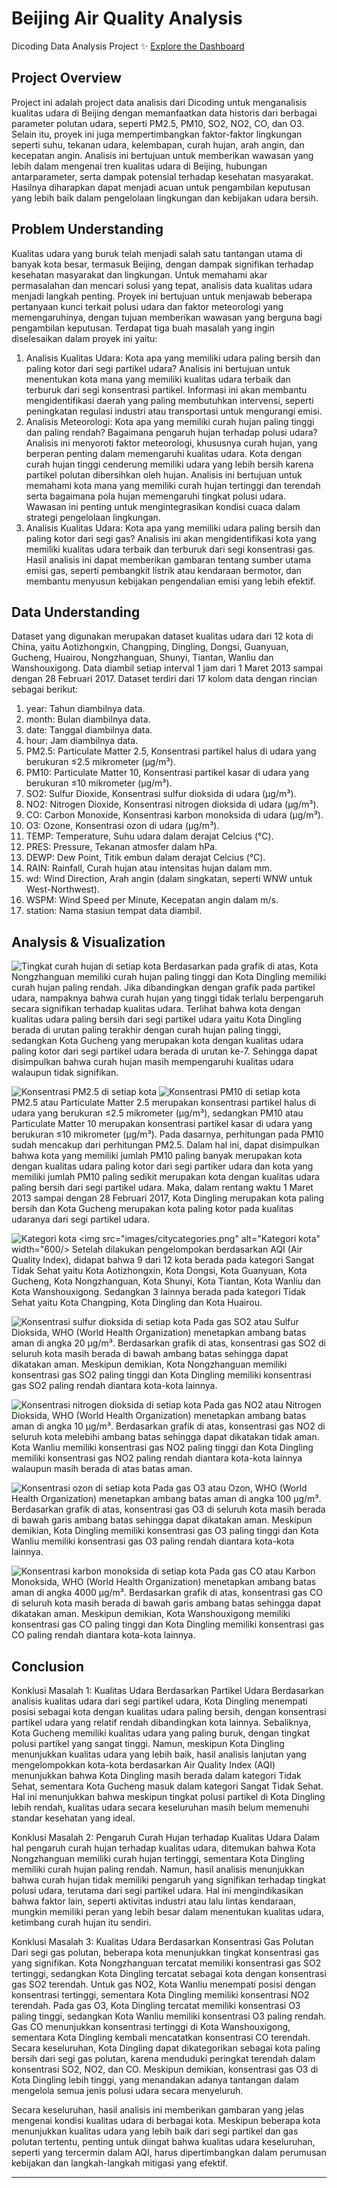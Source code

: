 # Beijing Air Quality Analysis 
Dicoding Data Analysis Project ✨
[Explore the Dashboard](https://air-quality-beijing-view.streamlit.app/)

## Project Overview
Project ini adalah project data analisis dari Dicoding untuk menganalisis kualitas udara di Beijing dengan memanfaatkan data historis dari berbagai parameter polutan udara, seperti PM2.5, PM10, SO2, NO2, CO, dan O3. Selain itu, proyek ini juga mempertimbangkan faktor-faktor lingkungan seperti suhu, tekanan udara, kelembapan, curah hujan, arah angin, dan kecepatan angin. Analisis ini bertujuan untuk memberikan wawasan yang lebih dalam mengenai tren kualitas udara di Beijing, hubungan antarparameter, serta dampak potensial terhadap kesehatan masyarakat. Hasilnya diharapkan dapat menjadi acuan untuk pengambilan keputusan yang lebih baik dalam pengelolaan lingkungan dan kebijakan udara bersih.

## Problem Understanding
Kualitas udara yang buruk telah menjadi salah satu tantangan utama di banyak kota besar, termasuk Beijing, dengan dampak signifikan terhadap kesehatan masyarakat dan lingkungan. Untuk memahami akar permasalahan dan mencari solusi yang tepat, analisis data kualitas udara menjadi langkah penting. Proyek ini bertujuan untuk menjawab beberapa pertanyaan kunci terkait polusi udara dan faktor meteorologi yang memengaruhinya, dengan tujuan memberikan wawasan yang berguna bagi pengambilan keputusan.
Terdapat tiga buah masalah yang ingin diselesaikan dalam proyek ini yaitu:
1. Analisis Kualitas Udara: Kota apa yang memiliki udara paling bersih dan paling kotor dari segi partikel udara?
   Analisis ini bertujuan untuk menentukan kota mana yang memiliki kualitas udara terbaik dan terburuk dari segi konsentrasi partikel. Informasi ini akan membantu mengidentifikasi daerah yang paling membutuhkan intervensi, seperti peningkatan regulasi industri atau transportasi untuk mengurangi emisi.
2. Analisis Meteorologi: Kota apa yang memiliki curah hujan paling tinggi dan paling rendah? Bagaimana pengaruh hujan terhadap polusi udara?
   Analisis ini menyoroti faktor meteorologi, khususnya curah hujan, yang berperan penting dalam memengaruhi kualitas udara. Kota dengan curah hujan tinggi cenderung memiliki udara yang lebih bersih karena partikel polutan dibersihkan oleh hujan. Analisis ini bertujuan untuk memahami kota mana yang memiliki curah hujan tertinggi dan terendah serta bagaimana pola hujan memengaruhi tingkat polusi udara. Wawasan ini penting untuk mengintegrasikan kondisi cuaca dalam strategi pengelolaan lingkungan.
3. Analisis Kualitas Udara: Kota apa yang memiliki udara paling bersih dan paling kotor dari segi gas?
   Analisis ini akan mengidentifikasi kota yang memiliki kualitas udara terbaik dan terburuk dari segi konsentrasi gas. Hasil analisis ini dapat memberikan gambaran tentang sumber utama emisi gas, seperti pembangkit listrik atau kendaraan bermotor, dan membantu menyusun kebijakan pengendalian emisi yang lebih efektif.


## Data Understanding
Dataset yang digunakan merupakan dataset kualitas udara dari 12 kota di China, yaitu Aotizhongxin, Changping, Dingling, Dongsi, Guanyuan, Gucheng, Huairou, Nongzhanguan, Shunyi, Tiantan, Wanliu dan Wanshouxigong. Data diambil setiap interval 1 jam dari 1 Maret 2013 sampai dengan 28 Februari 2017. Dataset terdiri dari 17 kolom data dengan rincian sebagai berikut:
1. year: Tahun diambilnya data.
2. month: Bulan diambilnya data.
3. date: Tanggal diambilnya data.
4. hour: Jam diambilnya data.
5. PM2.5: Particulate Matter 2.5, Konsentrasi partikel halus di udara yang berukuran ≤2.5 mikrometer (μg/m³).
6. PM10: Particulate Matter 10, Konsentrasi partikel kasar di udara yang berukuran ≤10 mikrometer (μg/m³).
7. SO2: Sulfur Dioxide, Konsentrasi sulfur dioksida di udara (μg/m³).
8. NO2: Nitrogen Dioxide, Konsentrasi nitrogen dioksida di udara (μg/m³).
9. CO: Carbon Monoxide, Konsentrasi karbon monoksida di udara (μg/m³).
10. O3: Ozone, Konsentrasi ozon di udara (μg/m³).
11. TEMP: Temperature, Suhu udara dalam derajat Celcius (°C).
12. PRES: Pressure, Tekanan atmosfer dalam hPa.
13. DEWP: Dew Point, Titik embun dalam derajat Celcius (°C).
14. RAIN: Rainfall, Curah hujan atau intensitas hujan dalam mm.
15. wd: Wind Direction, Arah angin (dalam singkatan, seperti WNW untuk West-Northwest).
16. WSPM: Wind Speed per Minute, Kecepatan angin dalam m/s.
17. station: Nama stasiun tempat data diambil.

## Analysis & Visualization
![Tingkat curah hujan di setiap kota](https://raw.githubusercontent.com/prtmaars/Air-Quality-Beijing/master/images/cityrain.png)
Berdasarkan pada grafik di atas, Kota Nongzhanguan memiliki curah hujan paling tinggi dan Kota Dingling memiliki curah hujan paling rendah. Jika dibandingkan dengan grafik pada partikel udara, nampaknya bahwa curah hujan yang tinggi tidak terlalu berpengaruh secara signifikan terhadap kualitas udara. Terlihat bahwa kota dengan kualitas udara paling bersih dari segi partikel udara yaitu Kota Dingling berada di urutan paling terakhir dengan curah hujan paling tinggi, sedangkan Kota Gucheng yang merupakan kota dengan kualitas udara paling kotor dari segi partikel udara berada di urutan ke-7. Sehingga dapat disimpulkan bahwa curah hujan masih mempengaruhi kualitas udara walaupun tidak signifikan.

![Konsentrasi PM2.5 di setiap kota](https://raw.githubusercontent.com/prtmaars/Air-Quality-Beijing/master/images/citypm25threshold.png)
![Konsentrasi PM10 di setiap kota](https://raw.githubusercontent.com/prtmaars/Air-Quality-Beijing/master/images/citypm10threshold.png)
PM2.5 atau Particulate Matter 2.5 merupakan konsentrasi partikel halus di udara yang berukuran ≤2.5 mikrometer (μg/m³), sedangkan PM10 atau Particulate Matter 10 merupakan konsentrasi partikel kasar di udara yang berukuran ≤10 mikrometer (μg/m³). Pada dasarnya, perhitungan pada PM10 sudah mencakup dari perhitungan PM2.5. Dalam hal ini, dapat disimpulkan bahwa kota yang memiliki jumlah PM10 paling banyak merupakan kota dengan kualitas udara paling kotor dari segi partiker udara dan kota yang memiliki jumlah PM10 paling sedikit merupakan kota dengan kualitas udara paling bersih dari segi partikel udara. Maka, dalam rentang waktu 1 Maret 2013 sampai dengan 28 Februari 2017, Kota Dingling merupakan kota paling bersih dan Kota Gucheng merupakan kota paling kotor pada kualitas udaranya dari segi partikel udara.

![Kategori kota](https://raw.githubusercontent.com/prtmaars/Air-Quality-Beijing/master/images/citycategories.png)
<img src="images/citycategories.png" alt="Kategori kota" width="600/>
Setelah dilakukan pengelompokan berdasarkan AQI (Air Quality Index), didapat bahwa 9 dari 12 kota berada pada kategori Sangat Tidak Sehat yaitu Kota Aotizhongxin, Kota Dongsi, Kota Guanyuan, Kota Gucheng, Kota Nongzhanguan, Kota Shunyi, Kota Tiantan, Kota Wanliu dan Kota Wanshouxigong. Sedangkan 3 lainnya berada pada kategori Tidak Sehat yaitu Kota Changping, Kota Dingling dan Kota Huairou.

![Konsentrasi sulfur dioksida di setiap kota](https://raw.githubusercontent.com/prtmaars/Air-Quality-Beijing/master/images/cityso2threshold.png)
Pada gas SO2 atau Sulfur Dioksida, WHO (World Health Organization) menetapkan ambang batas aman di angka 20 μg/m³. Berdasarkan grafik di atas, konsentrasi gas SO2 di seluruh kota masih berada di bawah ambang batas sehingga dapat dikatakan aman. Meskipun demikian, Kota Nongzhanguan memiliki konsentrasi gas SO2 paling tinggi dan Kota Dingling memiliki konsentrasi gas SO2 paling rendah diantara kota-kota lainnya.

![Konsentrasi nitrogen dioksida di setiap kota](https://raw.githubusercontent.com/prtmaars/Air-Quality-Beijing/master/images/cityno2threshold.png)
Pada gas NO2 atau Nitrogen Dioksida, WHO (World Health Organization) menetapkan ambang batas aman di angka 10 μg/m³. Berdasarkan grafik di atas, konsentrasi gas NO2 di seluruh kota melebihi ambang batas sehingga dapat dikatakan tidak aman. Kota Wanliu memiliki konsentrasi gas NO2 paling tinggi dan Kota Dingling memiliki konsentrasi gas NO2 paling rendah diantara kota-kota lainnya walaupun masih berada di atas batas aman.

![Konsentrasi ozon di setiap kota](https://raw.githubusercontent.com/prtmaars/Air-Quality-Beijing/master/images/cityo3threshold.png)
Pada gas O3 atau Ozon, WHO (World Health Organization) menetapkan ambang batas aman di angka 100 μg/m³. Berdasarkan grafik di atas, konsentrasi gas O3 di seluruh kota masih berada di bawah garis ambang batas sehingga dapat dikatakan aman. Meskipun demikian, Kota Dingling memiliki konsentrasi gas O3 paling tinggi dan Kota Wanliu memiliki konsentrasi gas O3 paling rendah diantara kota-kota lainnya.

![Konsentrasi karbon monoksida di setiap kota](https://raw.githubusercontent.com/prtmaars/Air-Quality-Beijing/master/images/citycothreshold.png)
Pada gas CO atau Karbon Monoksida, WHO (World Health Organization) menetapkan ambang batas aman di angka 4000 μg/m³. Berdasarkan grafik di atas, konsentrasi gas CO di seluruh kota masih berada di bawah garis ambang batas sehingga dapat dikatakan aman. Meskipun demikian, Kota Wanshouxigong memiliki konsentrasi gas CO paling tinggi dan Kota Dingling memiliki konsentrasi gas CO paling rendah diantara kota-kota lainnya.

## Conclusion
Konklusi Masalah 1: Kualitas Udara Berdasarkan Partikel Udara
Berdasarkan analisis kualitas udara dari segi partikel udara, Kota Dingling menempati posisi sebagai kota dengan kualitas udara paling bersih, dengan konsentrasi partikel udara yang relatif rendah dibandingkan kota lainnya. Sebaliknya, Kota Gucheng memiliki kualitas udara yang paling buruk, dengan tingkat polusi partikel yang sangat tinggi. Namun, meskipun Kota Dingling menunjukkan kualitas udara yang lebih baik, hasil analisis lanjutan yang mengelompokkan kota-kota berdasarkan Air Quality Index (AQI) menunjukkan bahwa Kota Dingling masih berada dalam kategori Tidak Sehat, sementara Kota Gucheng masuk dalam kategori Sangat Tidak Sehat. Hal ini menunjukkan bahwa meskipun tingkat polusi partikel di Kota Dingling lebih rendah, kualitas udara secara keseluruhan masih belum memenuhi standar kesehatan yang ideal.

Konklusi Masalah 2: Pengaruh Curah Hujan terhadap Kualitas Udara
Dalam hal pengaruh curah hujan terhadap kualitas udara, ditemukan bahwa Kota Nongzhanguan memiliki curah hujan tertinggi, sementara Kota Dingling memiliki curah hujan paling rendah. Namun, hasil analisis menunjukkan bahwa curah hujan tidak memiliki pengaruh yang signifikan terhadap tingkat polusi udara, terutama dari segi partikel udara. Hal ini mengindikasikan bahwa faktor lain, seperti aktivitas industri atau lalu lintas kendaraan, mungkin memiliki peran yang lebih besar dalam menentukan kualitas udara, ketimbang curah hujan itu sendiri.

Konklusi Masalah 3: Kualitas Udara Berdasarkan Konsentrasi Gas Polutan
Dari segi gas polutan, beberapa kota menunjukkan tingkat konsentrasi gas yang signifikan. Kota Nongzhanguan tercatat memiliki konsentrasi gas SO2 tertinggi, sedangkan Kota Dingling tercatat sebagai kota dengan konsentrasi gas SO2 terendah. Untuk gas NO2, Kota Wanliu menempati posisi dengan konsentrasi tertinggi, sementara Kota Dingling memiliki konsentrasi NO2 terendah. Pada gas O3, Kota Dingling tercatat memiliki konsentrasi O3 paling tinggi, sedangkan Kota Wanliu memiliki konsentrasi O3 paling rendah. Gas CO menunjukkan konsentrasi tertinggi di Kota Wanshouxigong, sementara Kota Dingling kembali mencatatkan konsentrasi CO terendah. Secara keseluruhan, Kota Dingling dapat dikategorikan sebagai kota paling bersih dari segi gas polutan, karena menduduki peringkat terendah dalam konsentrasi SO2, NO2, dan CO. Meskipun demikian, konsentrasi gas O3 di Kota Dingling lebih tinggi, yang menandakan adanya tantangan dalam mengelola semua jenis polusi udara secara menyeluruh.

Secara keseluruhan, hasil analisis ini memberikan gambaran yang jelas mengenai kondisi kualitas udara di berbagai kota. Meskipun beberapa kota menunjukkan kualitas udara yang lebih baik dari segi partikel dan gas polutan tertentu, penting untuk diingat bahwa kualitas udara keseluruhan, seperti yang tercermin dalam AQI, harus dipertimbangkan dalam perumusan kebijakan dan langkah-langkah mitigasi yang efektif.

___
